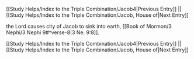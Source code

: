 [[Study Helps/Index to the Triple Combination/Jacob4|Previous Entry]]  ||  [[Study Helps/Index to the Triple Combination/Jacob, House of|Next Entry]]

 the Lord causes city of Jacob to sink into earth, [[Book of Mormon/3 Nephi/3 Nephi 9#^verse-8|3 Ne. 9:8]].

[[Study Helps/Index to the Triple Combination/Jacob4|Previous Entry]]  ||  [[Study Helps/Index to the Triple Combination/Jacob, House of|Next Entry]]